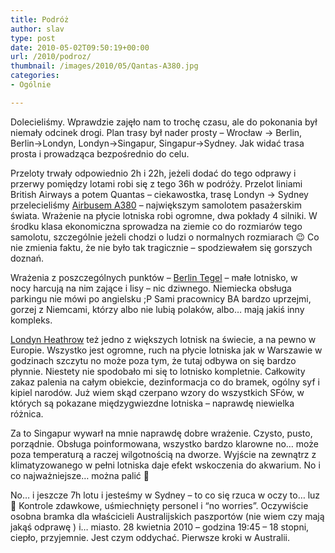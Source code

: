 ```yaml
---
title: Podróż
author: slav
type: post
date: 2010-05-02T09:50:19+00:00
url: /2010/podroz/
thumbnail: /images/2010/05/Qantas-A380.jpg
categories:
- Ogólnie

---
```

Dolecieliśmy. Wprawdzie zajęło nam to trochę czasu, ale do pokonania był niemały odcinek drogi. Plan trasy był nader prosty – Wrocław -> Berlin, Berlin->Londyn, Londyn->Singapur, Singapur->Sydney. Jak widać trasa prosta i prowadząca bezpośrednio do celu.

<!--more-->

Przeloty trwały odpowiednio 2h i 22h, jeżeli dodać do tego odprawy i przerwy pomiędzy lotami robi się z tego 36h w podróży. Przelot liniami British Airways a potem Quantas – ciekawostka, trasę Londyn -> Sydney przelecieliśmy [Airbusem A380](http://pl.wikipedia.org/wiki/Airbus_A380) – największym samolotem pasażerskim świata. Wrażenie na płycie lotniska robi ogromne, dwa pokłady 4 silniki. W środku klasa ekonomiczna sprowadza na ziemie co do rozmiarów tego samolotu, szczególnie jeżeli chodzi o ludzi o normalnych rozmiarach 😉 Co nie zmienia faktu, że nie było tak tragicznie – spodziewałem się gorszych doznań.

Wrażenia z poszczególnych punktów – [Berlin Tegel](http://pl.wikipedia.org/wiki/Port_lotniczy_Berlin-Tegel) – małe lotnisko, w nocy harcują na nim zające i lisy – nic dziwnego. Niemiecka obsługa parkingu nie mówi po angielsku ;P Sami pracownicy BA bardzo uprzejmi, gorzej z Niemcami, którzy albo nie lubią polaków, albo… mają jakiś inny kompleks.

[Londyn Heathrow](http://pl.wikipedia.org/wiki/Port_lotniczy_Londyn-Heathrow) też jedno z większych lotnisk na świecie, a na pewno w Europie. Wszystko jest ogromne, ruch na płycie lotniska jak w Warszawie w godzinach szczytu no może poza tym, że tutaj odbywa on się bardzo płynnie. Niestety nie spodobało mi się to lotnisko kompletnie. Całkowity zakaz palenia na całym obiekcie, dezinformacja co do bramek, ogólny syf i kipiel narodów. Już wiem skąd czerpano wzory do wszystkich SFów, w których są pokazane międzygwiezdne lotniska – naprawdę niewielka różnica.

Za to Singapur wywarł na mnie naprawdę dobre wrażenie. Czysto, pusto, porządnie. Obsługa poinformowana, wszystko bardzo klarowne no… może poza temperaturą a raczej wilgotnością na dworze. Wyjście na zewnątrz z klimatyzowanego w pełni lotniska daje efekt wskoczenia do akwarium. No i co najważniejsze… można palić 🙂

No… i jeszcze 7h lotu i jesteśmy w Sydney – to co się rzuca w oczy to… luz 🙂 Kontrole zdawkowe, uśmiechnięty personel i “no worries”. Oczywiście osobna bramka dla właścicieli Australijskich paszportów (nie wiem czy mają jakąś odprawę ) i… miasto. 28 kwietnia 2010 – godzina 19:45 – 18 stopni, ciepło, przyjemnie. Jest czym oddychać. Pierwsze kroki w Australii.